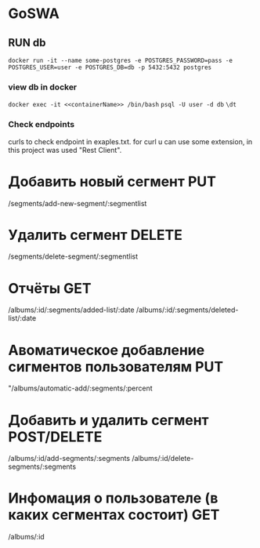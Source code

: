 # GoSWA
## RUN db
`docker run -it --name some-postgres -e POSTGRES_PASSWORD=pass -e POSTGRES_USER=user -e POSTGRES_DB=db -p 5432:5432 postgres`


### view db in docker
`docker exec -it <<containerName>> /bin/bash`
`psql -U user -d db`
`\dt`


### Check endpoints
curls to check endpoint in exaples.txt.
for curl u can use some extension,
in this project was used "Rest Client".

# Добавить новый сегмент PUT
/segments/add-new-segment/:segmentlist
# Удалить сегмент DELETE
/segments/delete-segment/:segmentlist

# Отчёты GET
/albums/:id/:segments/added-list/:date
/albums/:id/:segments/deleted-list/:date

# Авоматическое добавление сигментов пользователям PUT

"/albums/automatic-add/:segments/:percent


# Добавить и удалить сегмент  POST/DELETE
/albums/:id/add-segments/:segments
/albums/:id/delete-segments/:segments

# Инфомация о пользователе (в каких сегментах состоит) GET
/albums/:id